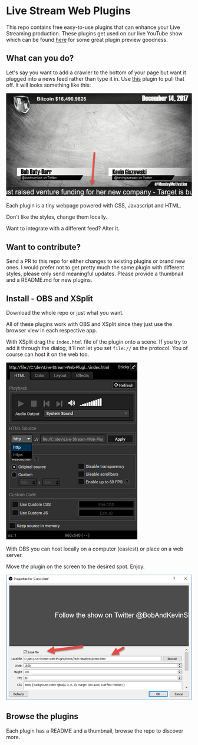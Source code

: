# Live Stream Web Plugins

This repo contains free easy-to-use plugins that can enhance your Live Streaming production. These plugins get used on our live YouTube show which can be found [here](https://www.youtube.com/watch?v=1gnFUAa89ns) for some great plugin preview goodness.

## What can you do?

Let's say you want to add a crawler to the bottom of your page but want it plugged into a news feed rather than type it in. Use [this](https://github.com/kgiszewski/Live-Stream-Web-Plugins/tree/master/News/Tech%20Headlines) plugin to pull that off. It will looks something like this:

![Crawl](News/Tech%20Headlines/img/thumb.png)

Each plugin is a tiny webpage powered with CSS, Javascript and HTML. 

Don't like the styles, change them locally.

Want to integrate with a different feed? Alter it.

## Want to contribute?

Send a PR to this repo for either changes to existing plugins or brand new ones. I would prefer not to get pretty much the same plugin with different styles, please only send meaningful updates. Please provide a thumbnail and a README.md for new plugins.

## Install - OBS and XSplit

Download the whole repo or just what you want. 

All of these plugins work with OBS and XSplit since they just use the browser view in each respective app. 

With XSplit drag the `index.html` file of the plugin onto a scene. If you try to add it through the dialog, it'll not let you set `file://` as the protocol. You of course can host it on the web too.

![xsplit](img/xsplit-install.png)

With OBS you can host locally on a computer (easiest) or place on a web server.

Move the plugin on the screen to the desired spot. Enjoy.

![xsplit](img/obs-install.png)

## Browse the plugins

Each plugin has a README and a thumbnail, browse the repo to discover more.
